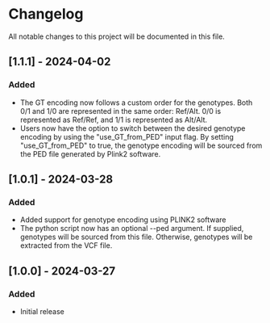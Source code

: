 # Changelog

All notable changes to this project will be documented in this file.

## [1.1.1] - 2024-04-02

### Added
- The GT encoding now follows a custom order for the genotypes. Both 0/1 and 1/0 are represented in the same order: Ref/Alt. 0/0 is represented as Ref/Ref, and 1/1 is represented as Alt/Alt.
- Users now have the option to switch between the desired genotype encoding by using the "use_GT_from_PED" input flag. By setting "use_GT_from_PED" to true, the genotype encoding will be sourced from the PED file generated by Plink2 software.

## [1.0.1] - 2024-03-28

### Added
- Added support for genotype encoding using PLINK2 software
- The python script now has an optional --ped argument. If supplied, genotypes will be sourced from this file. Otherwise, genotypes will be extracted from the VCF file.

## [1.0.0] - 2024-03-27

### Added
- Initial release

